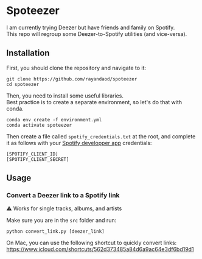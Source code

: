 # Spoteezer
I am currently trying Deezer but have friends and family on Spotify.\
This repo will regroup some Deezer-to-Spotify utilities (and vice-versa).

## Installation

First, you should clone the repository and navigate to it:
```
git clone https://github.com/rayandaod/spoteezer
cd spoteezer
```

Then, you need to install some useful libraries.\
Best practice is to create a separate environment, so let's do that with conda.
```
conda env create -f environment.yml
conda activate spoteezer
```

Then create a file called `spotify_credentials.txt` at the root, and complete it as follows with your [Spotify developper app](https://developer.spotify.com/dashboard/applications) credentials:
```
[SPOTIFY_CLIENT_ID]
[SPOTIFY_CLIENT_SECRET]
```

## Usage

### Convert a Deezer link to a Spotify link

⚠️ Works for single tracks, albums, and artists

Make sure you are in the `src` folder and run:

`python convert_link.py [deezer_link]`

On Mac, you can use the following shortcut to quickly convert links:
https://www.icloud.com/shortcuts/562d373485a84d6a9ac64e3df6bd19d1
